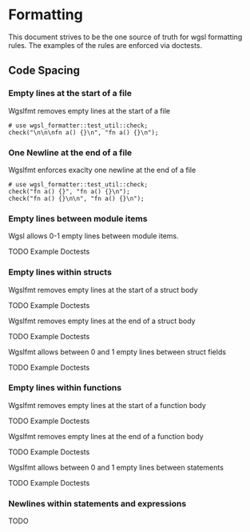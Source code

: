 # Formatting
This document strives to be the one source of truth for wgsl formatting rules.
The examples of the rules are enforced via doctests.

## Code Spacing
### Empty lines at the start of a file
Wgslfmt removes empty lines at the start of a file
```
# use wgsl_formatter::test_util::check;
check("\n\n\nfn a() {}\n", "fn a() {}\n");
```

### One Newline at the end of a file
Wgslfmt enforces exaclty one newline at the end of a file
```
# use wgsl_formatter::test_util::check;
check("fn a() {}", "fn a() {}\n");
check("fn a() {}\n\n", "fn a() {}\n");
```

### Empty lines between module items
Wgsl allows 0-1 empty lines between module items.

TODO Example Doctests

### Empty lines within structs
Wgslfmt removes empty lines at the start of a struct body

TODO Example Doctests

Wgslfmt removes empty lines at the end of a struct body

TODO Example Doctests

Wgslfmt allows between 0 and 1 empty lines between struct fields

TODO Example Doctests

### Empty lines within functions
Wgslfmt removes empty lines at the start of a function body

TODO Example Doctests

Wgslfmt removes empty lines at the end of a function body

TODO Example Doctests

Wgslfmt allows between 0 and 1 empty lines between statements

TODO Example Doctests

### Newlines within statements and expressions
TODO
